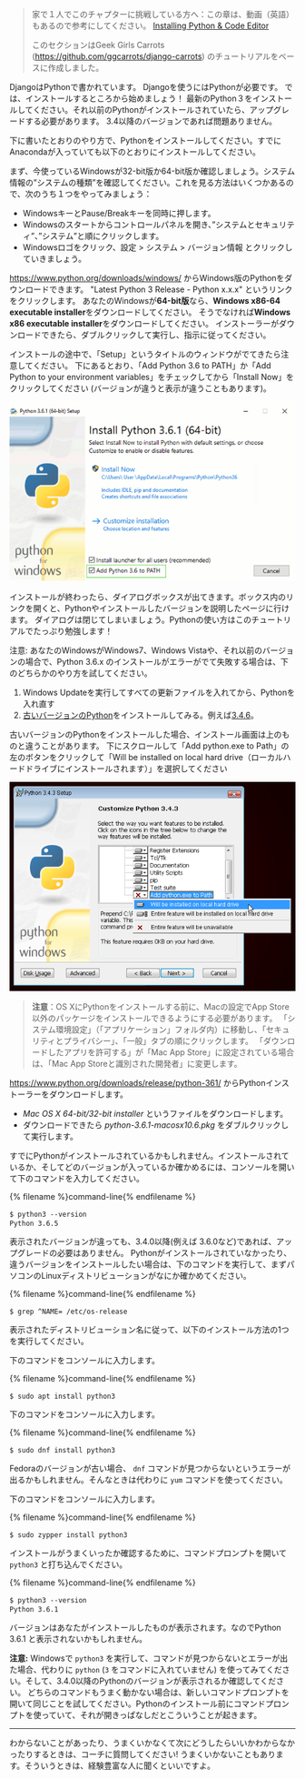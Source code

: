 > 家で１人でこのチャプターに挑戦している方へ：この章は、動画（英語）もあるので参考にしてください。 [Installing Python & Code Editor](https://www.youtube.com/watch?v=pVTaqzKZCdA)
> 
> このセクションはGeek Girls Carrots (https://github.com/ggcarrots/django-carrots) のチュートリアルをベースに作成しました。

DjangoはPythonで書かれています。 Djangoを使うにはPythonが必要です。 では、インストールするところから始めましょう！ 最新のPython３をインストールしてください。それ以前のPythonがインストールされていたら、アップグレードする必要があります。 3.4以降のバージョンであれば問題ありません。

下に書いたとおりのやり方で、Pythonをインストールしてください。すでにAnacondaが入っていても以下のとおりにインストールしてください。

<!--sec data-title="Install Python: Windows" data-id="python_windows" data-collapse=true ces-->

まず、今使っているWindowsが32-bit版か64-bit版か確認しましょう。システム情報の”システムの種類”を確認してください。これを見る方法はいくつかあるので、次のうち１つをやってみましょう：

* WindowsキーとPause/Breakキーを同時に押します。
* Windowsのスタートからコントロールパネルを開き、”システムとセキュリティ”、”システム”と順にクリックします。
* Windowsロゴをクリック、設定 > システム > バージョン情報 とクリックしていきましょう。

https://www.python.org/downloads/windows/ からWindows版のPythonをダウンロードできます。 "Latest Python 3 Release - Python x.x.x" というリンクをクリックします。 あなたのWindowsが**64-bit版**なら、**Windows x86-64 executable installer**をダウンロードしてください。 そうでなければ**Windows x86 executable installer**をダウンロードしてください。 インストーラーがダウンロードできたら、ダブルクリックして実行し、指示に従ってください。

インストールの途中で、「Setup」というタイトルのウィンドウがでてきたら注意してください。 下にあるとおり、「Add Python 3.6 to PATH」か「Add Python to your environment variables」をチェックしてから「Install Now」をクリックしてください (バージョンが違うと表示が違うこともあります)。

![Pythonのパスを通すのを忘れないようにしてください。](../python_installation/images/python-installation-options.png)

インストールが終わったら、ダイアログボックスが出てきます。ボックス内のリンクを開くと、Pythonやインストールしたバージョンを説明したページに行けます。 ダイアログは閉じてしまいましょう。Pythonの使い方はこのチュートリアルでたっぷり勉強します！

注意: あなたのWindowsがWindows7、Windows Vistaや、それ以前のバージョンの場合で、Python 3.6.x のインストールがエラーがでて失敗する場合は、下のどちらかのやり方を試してください。

1. Windows Updateを実行してすべての更新ファイルを入れてから、Pythonを入れ直す
2. [古いバージョンのPython](https://www.python.org/downloads/windows/)をインストールしてみる。例えば[3.4.6](https://www.python.org/downloads/release/python-346/)。

古いバージョンのPythonをインストールした場合、インストール画面は上のものと違うことがあります。 下にスクロールして「Add python.exe to Path」の左のボタンをクリックして「Will be installed on local hard drive（ローカルハードドライブにインストールされます）」を選択してください

![古いバージョンでも、Pythonのパスを通してください。](../python_installation/images/add_python_to_windows_path.png)

<!--endsec-->

<!--sec data-title="Install Python: OS X" data-id="python_OSX"
data-collapse=true ces-->

> **注意**：OS XにPythonをインストールする前に、Macの設定でApp Store以外のパッケージをインストールできるようにする必要があります。 「システム環境設定」（「アプリケーション」フォルダ内）に移動し、「セキュリティとプライバシー」、「一般」タブの順にクリックします。 「ダウンロードしたアプリを許可する」が「Mac App Store」に設定されている場合は、「Mac App Storeと識別された開発者」に変更します。

https://www.python.org/downloads/release/python-361/ からPythonインストーラーをダウンロードします。

* *Mac OS X 64-bit/32-bit installer* というファイルをダウンロードします。 
* ダウンロードできたら *python-3.6.1-macosx10.6.pkg* をダブルクリックして実行します。

<!--endsec-->

<!--sec data-title="Install Python: Linux" data-id="python_linux"
data-collapse=true ces-->

すでにPythonがインストールされているかもしれません。インストールされているか、そしてどのバージョンが入っているか確かめるには、コンソールを開いて下のコマンドを入力してください。

{% filename %}command-line{% endfilename %}

    $ python3 --version
    Python 3.6.5
    

表示されたバージョンが違っても、3.4.0以降(例えば 3.6.0など)であれば、アップグレードの必要はありません。 Pythonがインストールされていなかったり、違うバージョンをインストールしたい場合は、下のコマンドを実行して、まずパソコンのLinuxディストリビューションがなにか確かめてください。

{% filename %}command-line{% endfilename %}

    $ grep ^NAME= /etc/os-release
    

表示されたディストリビューション名に従って、以下のインストール方法の1つを実行してください。

<!--endsec-->

<!--sec data-title="Install Python: Debian or Ubuntu" data-id="python_debian" data-collapse=true ces-->

下のコマンドをコンソールに入力します。

{% filename %}command-line{% endfilename %}

    $ sudo apt install python3
    

<!--endsec-->

<!--sec data-title="Install Python: Fedora" data-id="python_fedora"
data-collapse=true ces-->

下のコマンドをコンソールに入力します。

{% filename %}command-line{% endfilename %}

    $ sudo dnf install python3
    

Fedoraのバージョンが古い場合、 `dnf` コマンドが見つからないというエラーが出るかもしれません。そんなときは代わりに `yum` コマンドを使ってください。

<!--endsec-->

<!--sec data-title="Install Python: openSUSE" data-id="python_openSUSE"
data-collapse=true ces-->

下のコマンドをコンソールに入力します。

{% filename %}command-line{% endfilename %}

    $ sudo zypper install python3
    

<!--endsec-->

インストールがうまくいったか確認するために、コマンドプロンプトを開いて `python3` と打ち込んでください。

{% filename %}command-line{% endfilename %}

    $ python3 --version
    Python 3.6.1
    

バージョンはあなたがインストールしたものが表示されます。なのでPython 3.6.1 と表示されないかもしれません。

**注意:** Windowsで `python3` を実行して、コマンドが見つからないとエラーが出た場合、代わりに `python` (`3` をコマンドに入れていません) を使ってみてください。そして、3.4.0以降のPythonのバージョンが表示されるか確認してください。 どちらのコマンドもうまく動かない場合は、新しいコマンドプロンプトを開いて同じことを試してください。Pythonのインストール前にコマンドプロンプトを使っていて、それが開きっぱなしだとこういうことが起きます。

* * *

わからないことがあったり、うまくいかなくて次にどうしたらいいかわからなかったりするときは、コーチに質問してください! うまくいかないこともあります。そういうときは、経験豊富な人に聞くといいですよ。